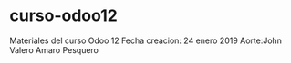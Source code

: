# curso-odoo12
Materiales del curso Odoo 12
Fecha creacion: 24 enero 2019
Aorte:John Valero
Amaro Pesquero

